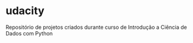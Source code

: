 # udacity
Repositório de projetos criados durante curso de Introdução a Ciência de Dados com Python

